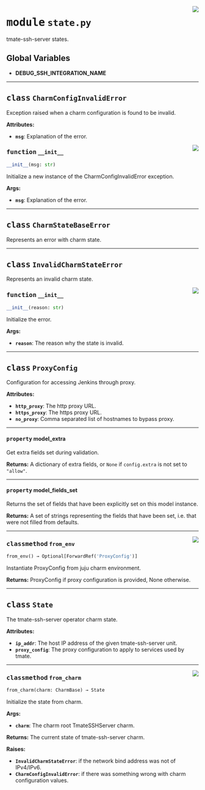<!-- markdownlint-disable -->

<a href="../src/state.py#L0"><img align="right" style="float:right;" src="https://img.shields.io/badge/-source-cccccc?style=flat-square"></a>

# <kbd>module</kbd> `state.py`
tmate-ssh-server states. 

**Global Variables**
---------------
- **DEBUG_SSH_INTEGRATION_NAME**


---

## <kbd>class</kbd> `CharmConfigInvalidError`
Exception raised when a charm configuration is found to be invalid. 



**Attributes:**
 
 - <b>`msg`</b>:  Explanation of the error. 

<a href="../src/state.py#L42"><img align="right" style="float:right;" src="https://img.shields.io/badge/-source-cccccc?style=flat-square"></a>

### <kbd>function</kbd> `__init__`

```python
__init__(msg: str)
```

Initialize a new instance of the CharmConfigInvalidError exception. 



**Args:**
 
 - <b>`msg`</b>:  Explanation of the error. 





---

## <kbd>class</kbd> `CharmStateBaseError`
Represents an error with charm state. 





---

## <kbd>class</kbd> `InvalidCharmStateError`
Represents an invalid charm state. 

<a href="../src/state.py#L26"><img align="right" style="float:right;" src="https://img.shields.io/badge/-source-cccccc?style=flat-square"></a>

### <kbd>function</kbd> `__init__`

```python
__init__(reason: str)
```

Initialize the error. 



**Args:**
 
 - <b>`reason`</b>:  The reason why the state is invalid. 





---

## <kbd>class</kbd> `ProxyConfig`
Configuration for accessing Jenkins through proxy. 



**Attributes:**
 
 - <b>`http_proxy`</b>:  The http proxy URL. 
 - <b>`https_proxy`</b>:  The https proxy URL. 
 - <b>`no_proxy`</b>:  Comma separated list of hostnames to bypass proxy. 


---

#### <kbd>property</kbd> model_extra

Get extra fields set during validation. 



**Returns:**
  A dictionary of extra fields, or `None` if `config.extra` is not set to `"allow"`. 

---

#### <kbd>property</kbd> model_fields_set

Returns the set of fields that have been explicitly set on this model instance. 



**Returns:**
  A set of strings representing the fields that have been set,  i.e. that were not filled from defaults. 



---

<a href="../src/state.py#L64"><img align="right" style="float:right;" src="https://img.shields.io/badge/-source-cccccc?style=flat-square"></a>

### <kbd>classmethod</kbd> `from_env`

```python
from_env() → Optional[ForwardRef('ProxyConfig')]
```

Instantiate ProxyConfig from juju charm environment. 



**Returns:**
  ProxyConfig if proxy configuration is provided, None otherwise. 


---

## <kbd>class</kbd> `State`
The tmate-ssh-server operator charm state. 



**Attributes:**
 
 - <b>`ip_addr`</b>:  The host IP address of the given tmate-ssh-server unit. 
 - <b>`proxy_config`</b>:  The proxy configuration to apply to services used by tmate. 




---

<a href="../src/state.py#L94"><img align="right" style="float:right;" src="https://img.shields.io/badge/-source-cccccc?style=flat-square"></a>

### <kbd>classmethod</kbd> `from_charm`

```python
from_charm(charm: CharmBase) → State
```

Initialize the state from charm. 



**Args:**
 
 - <b>`charm`</b>:  The charm root TmateSSHServer charm. 



**Returns:**
 The current state of tmate-ssh-server charm. 



**Raises:**
 
 - <b>`InvalidCharmStateError`</b>:  if the network bind address was not of IPv4/IPv6. 
 - <b>`CharmConfigInvalidError`</b>:  if there was something wrong with charm configuration values. 



